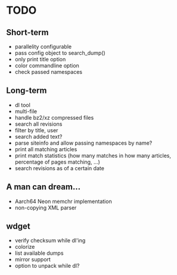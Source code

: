 # TODO

## Short-term
- parallelity configurable
- pass config object to search_dump()
- only print title option
- color commandline option
- check passed namespaces

## Long-term
- dl tool
- multi-file
- handle bz2/xz compressed files
- search all revisions
- filter by title, user
- search added text?
- parse siteinfo and allow passing namespaces by name?
- print all matching articles
- print match statistics (how many matches in how many articles, percentage of pages matching, ...)
- search revisions as of a certain date

## A man can dream...
- Aarch64 Neon memchr implementation
- non-copying XML parser

## wdget
- verify checksum while dl'ing
- colorize
- list available dumps
- mirror support
- option to unpack while dl?